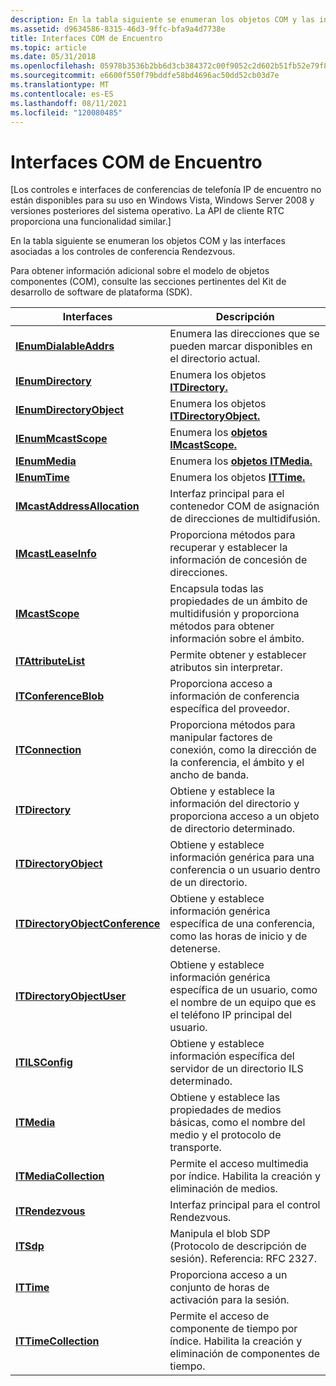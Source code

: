 ```yaml
---
description: En la tabla siguiente se enumeran los objetos COM y las interfaces asociadas a los controles de conferencia Rendezvous.
ms.assetid: d9634586-8315-46d3-9ffc-bfa9a4d7738e
title: Interfaces COM de Encuentro
ms.topic: article
ms.date: 05/31/2018
ms.openlocfilehash: 05978b3536b2bb6d3cb384372c00f9052c2d602b51fb52e79f88d6f8eff2ca32
ms.sourcegitcommit: e6600f550f79bddfe58bd4696ac50dd52cb03d7e
ms.translationtype: MT
ms.contentlocale: es-ES
ms.lasthandoff: 08/11/2021
ms.locfileid: "120080485"
---
```

# <a name="rendezvous-com-interfaces"></a>Interfaces COM de Encuentro

\[Los controles e interfaces de conferencias de telefonía IP de encuentro no están disponibles para su uso en Windows Vista, Windows Server 2008 y versiones posteriores del sistema operativo. La API de cliente RTC proporciona una funcionalidad similar.\]

En la tabla siguiente se enumeran los objetos COM y las interfaces asociadas a los controles de conferencia Rendezvous.

Para obtener información adicional sobre el modelo de objetos componentes (COM), consulte las secciones pertinentes del Kit de desarrollo de software de plataforma (SDK).



| Interfaces                                                         | Descripción                                                                                                               |
|--------------------------------------------------------------------|---------------------------------------------------------------------------------------------------------------------------|
| [**IEnumDialableAddrs**](/windows/desktop/api/Rend/nn-rend-ienumdialableaddrs)                   | Enumera las direcciones que se pueden marcar disponibles en el directorio actual.                                                     |
| [**IEnumDirectory**](/windows/desktop/api/Rend/nn-rend-ienumdirectory)                           | Enumera los objetos [**ITDirectory.**](/windows/desktop/api/Rend/nn-rend-itdirectory)                                                                    |
| [**IEnumDirectoryObject**](/windows/desktop/api/Rend/nn-rend-ienumdirectoryobject)               | Enumera los objetos [**ITDirectoryObject.**](/windows/desktop/api/Rend/nn-rend-itdirectoryobject)                                                        |
| [**IEnumMcastScope**](/windows/desktop/api/Mdhcp/nn-mdhcp-ienummcastscope)                         | Enumera los [**objetos IMcastScope.**](/windows/desktop/api/Mdhcp/nn-mdhcp-imcastscope)                                                                    |
| [**IEnumMedia**](ienummedia.md)                                   | Enumera los [**objetos ITMedia.**](itmedia.md)                                                                            |
| [**IEnumTime**](ienumtime.md)                                     | Enumera los objetos [**ITTime.**](ittime.md)                                                                              |
| [**IMcastAddressAllocation**](/windows/desktop/api/Mdhcp/nn-mdhcp-imcastaddressallocation)         | Interfaz principal para el contenedor COM de asignación de direcciones de multidifusión.                                                           |
| [**IMcastLeaseInfo**](/windows/desktop/api/Mdhcp/nn-mdhcp-imcastleaseinfo)                         | Proporciona métodos para recuperar y establecer la información de concesión de direcciones.                                                           |
| [**IMcastScope**](/windows/desktop/api/Mdhcp/nn-mdhcp-imcastscope)                                 | Encapsula todas las propiedades de un ámbito de multidifusión y proporciona métodos para obtener información sobre el ámbito.             |
| [**ITAttributeList**](itattributelist.md)                         | Permite obtener y establecer atributos sin interpretar.                                                                   |
| [**ITConferenceBlob**](itconferenceblob.md)                       | Proporciona acceso a información de conferencia específica del proveedor.                                                              |
| [**ITConnection**](itconnection.md)                               | Proporciona métodos para manipular factores de conexión, como la dirección de la conferencia, el ámbito y el ancho de banda.                       |
| [**ITDirectory**](/windows/desktop/api/Rend/nn-rend-itdirectory)                                 | Obtiene y establece la información del directorio y proporciona acceso a un objeto de directorio determinado.                                |
| [**ITDirectoryObject**](/windows/desktop/api/Rend/nn-rend-itdirectoryobject)                     | Obtiene y establece información genérica para una conferencia o un usuario dentro de un directorio.                                            |
| [**ITDirectoryObjectConference**](/windows/desktop/api/Rend/nn-rend-itdirectoryobjectconference) | Obtiene y establece información genérica específica de una conferencia, como las horas de inicio y de detenerse.                                 |
| [**ITDirectoryObjectUser**](/windows/desktop/api/Rend/nn-rend-itdirectoryobjectuser)             | Obtiene y establece información genérica específica de un usuario, como el nombre de un equipo que es el teléfono IP principal del usuario. |
| [**ITILSConfig**](/windows/desktop/api/Rend/nn-rend-itilsconfig)                                 | Obtiene y establece información específica del servidor de un directorio ILS determinado.                                                |
| [**ITMedia**](itmedia.md)                                         | Obtiene y establece las propiedades de medios básicas, como el nombre del medio y el protocolo de transporte.                                       |
| [**ITMediaCollection**](itmediacollection.md)                     | Permite el acceso multimedia por índice. Habilita la creación y eliminación de medios.                                                     |
| [**ITRendezvous**](/windows/desktop/api/Rend/nn-rend-itrendezvous)                               | Interfaz principal para el control Rendezvous.                                                                                |
| [**ITSdp**](itsdp.md)                                             | Manipula el blob SDP (Protocolo de descripción de sesión). Referencia: RFC 2327.                                             |
| [**ITTime**](ittime.md)                                           | Proporciona acceso a un conjunto de horas de activación para la sesión.                                                             |
| [**ITTimeCollection**](ittimecollection.md)                       | Permite el acceso de componente de tiempo por índice. Habilita la creación y eliminación de componentes de tiempo.                                  |



 

 

 



